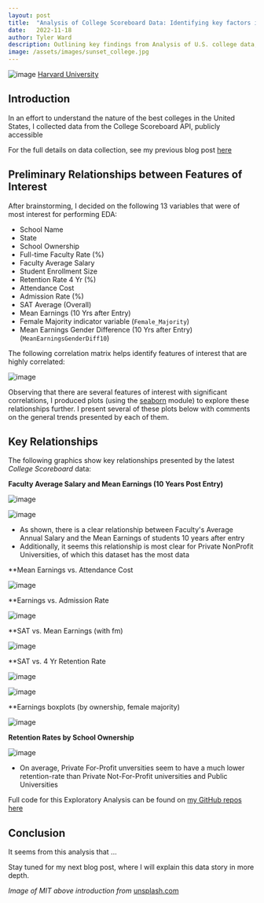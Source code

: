 ```yaml
---
layout: post
title:  "Analysis of College Scoreboard Data: Identifying key factors in Higher Education on student success"
date:   2022-11-18
author: Tyler Ward
description: Outlining key findings from Analysis of U.S. college data, this post helps us show what factors lead to high post grad earnings, student retention, gender equality in enrollment, and more!
image: /assets/images/sunset_college.jpg
---
```


![image](https://user-images.githubusercontent.com/112500643/202823443-d265ad1e-61f0-460c-a448-1ddeb28d48ec.png)
[Harvard University](https://www.forbes.com/sites/susanadams/2020/04/21/why-is-harvard-getting-9-million-in-stimulus-money-when-it-has-a-40-billion-endowment/?sh=511cc97c6f00)

## Introduction

In an effort to understand the nature of the best colleges in the United States, I collected data from the College Scoreboard API, publicly accessible 


For the full details on data collection, see my previous blog post [here](https://runstats21.github.io/stat-386-projects/2022/10/17/webscraping-post.html)

## Preliminary Relationships between Features of Interest
After brainstorming, I decided on the following 13 variables that were of most interest for performing EDA:
* School Name
* State
* School Ownership
* Full-time Faculty Rate (%)
* Faculty Average Salary
* Student Enrollment Size
* Retention Rate 4 Yr (%)
* Attendance Cost
* Admission Rate (%)
* SAT Average (Overall)
* Mean Earnings (10 Yrs after Entry)
* Female Majority indicator variable (`Female_Majority`)
* Mean Earnings Gender Difference (10 Yrs after Entry) (`MeanEarningsGenderDiff10`)


The following correlation matrix helps identify features of interest that are highly correlated:

![image](https://user-images.githubusercontent.com/112500643/202818523-446f4156-446d-4481-af99-762322707ce3.png)

Observing that there are several features of interest with significant correlations, I produced plots (using the [seaborn](https://seaborn.pydata.org/) module) to explore these relationships further. I present several of these plots below with comments on the general trends presented by each of them.


## Key Relationships

The following graphics show key relationships presented by the latest *College Scoreboard* data:




**Faculty Average Salary and Mean Earnings (10 Years Post Entry)**

![image](https://user-images.githubusercontent.com/112500643/202822726-1694b4bd-ea7b-43a3-bda9-1283b8a01b41.png)


![image](https://user-images.githubusercontent.com/112500643/202822742-0456e77b-3445-4f80-a5a0-d539721233ae.png)


* As shown, there is a clear relationship between Faculty's Average Annual Salary and the Mean Earnings of students 10 years after entry
* Additionally, it seems this relationship is most clear for Private NonProfit Universities, of which this dataset has the most data




**Mean Earnings vs. Attendance Cost

![image](https://user-images.githubusercontent.com/112500643/202822869-187a1a31-5a78-4628-9bb0-2b50b98dae19.png)


**Earnings vs. Admission Rate

![image](https://user-images.githubusercontent.com/112500643/202822974-8419f85b-f893-4e64-8e1f-4c1b30e8f4ab.png)


**SAT vs. Mean Earnings (with fm)

![image](https://user-images.githubusercontent.com/112500643/202822810-c6914c1b-b24a-453f-842c-61beb078057b.png)


**SAT vs. 4 Yr Retention Rate

![image](https://user-images.githubusercontent.com/112500643/202822847-c57e23c1-8150-4d50-adeb-ee03738109b6.png)

![image](https://user-images.githubusercontent.com/112500643/202823349-a6c8ded8-fd76-4f43-b316-8c00b01d113d.png)



**Earnings boxplots (by ownership, female majority)

![image](https://user-images.githubusercontent.com/112500643/202823162-0768b8b3-97b2-4acf-8fb8-294f7372431b.png)



**Retention Rates by School Ownership**

![image](https://user-images.githubusercontent.com/112500643/202823289-da31968a-23ef-4a46-be42-7648a59defcb.png)


* On average, Private For-Profit unversities seem to have a much lower retention-rate than Private Not-For-Profit universities and Public Universities 


Full code for this Exploratory Analysis can be found on [my GitHub repos](https://github.com/runstats21/college-score-card-analysis) [here](https://github.com/runstats21/college-score-card-analysis/blob/main/CollegeScorecardEDA.ipynb)

## Conclusion

It seems from this analysis that ...

Stay tuned for my next blog post, where I will explain this data story in more depth.

*Image of MIT above introduction from* [unsplash.com](https://unsplash.com/s/photos/harvard)
